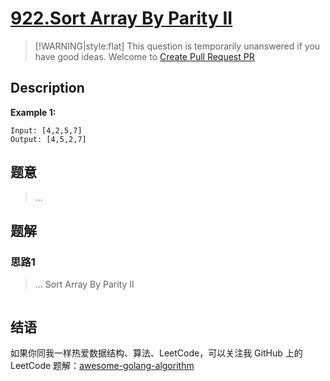 # [922.Sort Array By Parity II][title]

> [!WARNING|style:flat]
> This question is temporarily unanswered if you have good ideas. Welcome to [Create Pull Request PR](https://github.com/kylesliu/awesome-golang-algorithm)

## Description

**Example 1:**

```
Input: [4,2,5,7]
Output: [4,5,2,7]
```

## 题意
> ...

## 题解

### 思路1
> ...
Sort Array By Parity II
```go
```


## 结语

如果你同我一样热爱数据结构、算法、LeetCode，可以关注我 GitHub 上的 LeetCode 题解：[awesome-golang-algorithm][me]

[title]: https://leetcode.com/problems/sort-array-by-parity-ii/
[me]: https://github.com/kylesliu/awesome-golang-algorithm
